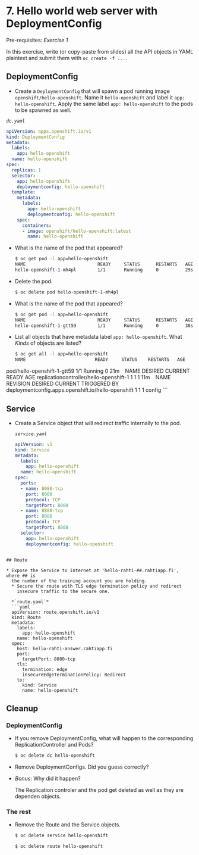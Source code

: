 # 7. Hello world web server with DeploymentConfig

Pre-requisites: *Exercise 1*

In this exercise, write (or copy-paste from slides) all the API objects in YAML
plaintext and submit them with `oc create -f ...`.

## DeploymentConfig

* Create a `DeploymentConfig` that will spawn a pod running image `openshift/hello-openshift`. Name it `hello-openshift` and label it `app: hello-openshift`. Apply the same label `app: hello-openshift` to the pods to be spawned as well.

*`dc.yaml`*
```yaml
apiVersion: apps.openshift.io/v1
kind: DeploymentConfig
metadata:
  labels:
    app: hello-openshift
  name: hello-openshift
spec:
  replicas: 1
  selector:
    app: hello-openshift
    deploymentconfig: hello-openshift
  template:
    metadata:
      labels:
        app: hello-openshift
        deploymentconfig: hello-openshift
    spec:
      containers:
      - image: openshift/hello-openshift:latest
        name: hello-openshift
```

  * What is the name of the pod that appeared?

    ```bash
    $ oc get pod -l app=hello-openshift
    NAME                           READY     STATUS      RESTARTS   AGE
    hello-openshift-1-mh4pl        1/1       Running     0          29s
    ```

  * Delete the pod.

    ```bash
    $ oc delete pod hello-openshift-1-mh4pl
    ```

  * What is the name of the pod that appeared?

    ```bash
    $ oc get pod -l app=hello-openshift
    NAME                           READY     STATUS      RESTARTS   AGE
    hello-openshift-1-gtt59        1/1       Running     0          38s
    ```

* List all objects that have metadata label `app: hello-openshift`. What
  *Kinds* of objects are listed?

    ```bash
    $ oc get all -l app=hello-openshift
    NAME                          READY     STATUS    RESTARTS   AGE
pod/hello-openshift-1-gtt59   1/1       Running   0          21m
    ```
    ```
    NAME                                      DESIRED   CURRENT   READY     AGE
    replicationcontroller/hello-openshift-1   1         1         1         11m
    ```
    ```
    NAME                                                 REVISION   DESIRED   CURRENT   TRIGGERED BY
    deploymentconfig.apps.openshift.io/hello-openshift   1          1         1         config
    ```


## Service

* Create a Service object that will redirect traffic internally to the pod.

  *`service.yaml`*
  ```yaml
  apiVersion: v1
  kind: Service
  metadata:
    labels:
      app: hello-openshift
    name: hello-openshift
  spec:
    ports:
    - name: 8080-tcp
      port: 8080
      protocol: TCP
      targetPort: 8080
    - name: 8888-tcp
      port: 8888
      protocol: TCP
      targetPort: 8888
    selector:
      app: hello-openshift
      deploymentconfig: hello-openshift
```

## Route

* Expose the Service to internet at 'hello-rahti-##.rahtiapp.fi', where ## is
  the number of the training account you are holding.
  * Secure the route with TLS edge termination policy and redirect
    insecure traffic to the secure one.

  *`route.yaml`*
  ```yaml
  apiVersion: route.openshift.io/v1
  kind: Route
  metadata:
    labels:
      app: hello-openshift
    name: hello-openshift
  spec:
    host: hello-rahti-answer.rahtiapp.fi
    port:
      targetPort: 8080-tcp
    tls:
      termination: edge
      insecureEdgeTerminationPolicy: Redirect
    to:
      kind: Service
      name: hello-openshift
  ```

## Cleanup
### DeploymentConfig

* If you remove DeploymentConfig, what will happen to the corresponding ReplicationController and Pods?

   ```bash
   $ oc delete dc hello-openshift
   ```

* Remove DeploymentConfigs. Did you guess correctly?
* *Bonus*: Why did it happen?

   The Replication controler and the pod get deleted as well as they are dependen objects.

### The rest

* Remove the Route and the Service objects.

   ```bash
   $ oc delete service hello-openshift
   ```
   ```bash
   $ oc delete route hello-openshift
   ```

